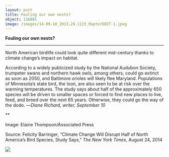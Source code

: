 ```yaml
---
layout: post
title: Fouling our own nests?
object: 116881
image: /images/14-09-10_2013.29.1123_RaptorEDIT-1.jpeg
---
```

**Fouling our own nests?**

****

North American birdlife could look quite different mid-century thanks to climate change’s impact on habitat. 

According to a widely publicized study by the National Audubon Society, trumpeter swans and northern hawk owls, among others, could go extinct as soon as 2050, and Baltimore orioles will likely flee Maryland. Populations of Minnesota’s state bird, the loon, are also seen to be at risk over the warming temperatures. The study says about half of the approximately 650 species will be driven to smaller spaces or forced to find new places to live, feed, and breed over the next 65 years. Otherwise, they could go the way of the dodo.
 —*Diane Richard, writer, September 10*

**

Image: Elaine Thompson/Associated Press

Source: Felicity Barringer, “Climate Change Will Disrupt Half of North America’s Bird Species, Study Says,” *The New York Times*, August 24, 2014

![]({{siteurl.base}}/images/14-09-10_2013.29.1123_RaptorEDIT-1.jpeg)
